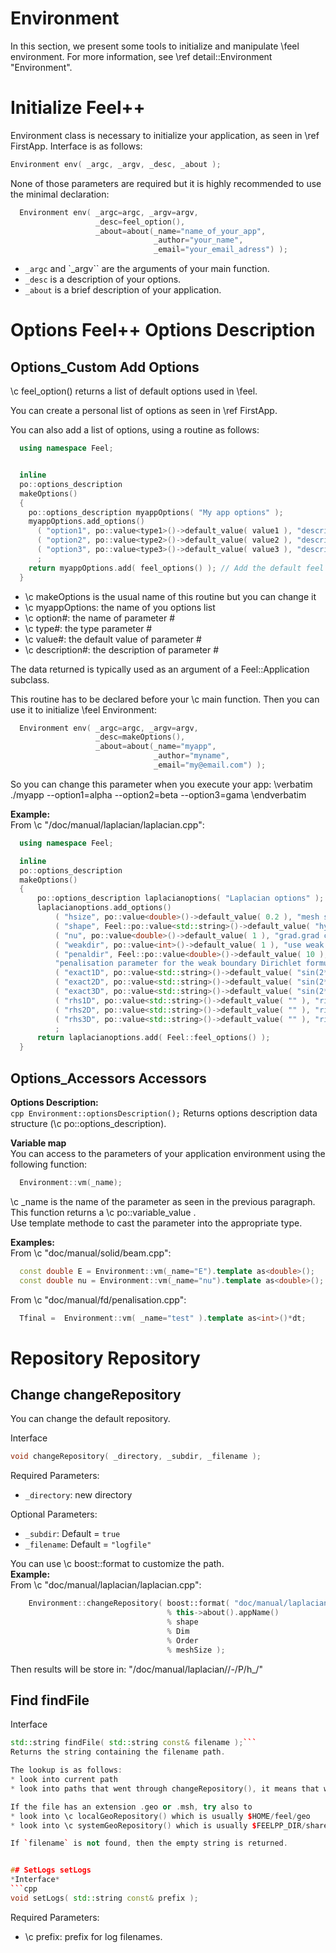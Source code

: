Environment
===========


In this section, we present some tools to initialize and manipulate \feel environment. For more information, see \ref detail::Environment "Environment".

# Initialize Feel++

Environment class is necessary to initialize your application, as seen in \ref FirstApp. Interface is as follows:
```cpp
Environment env( _argc, _argv, _desc, _about );
```
None of those parameters are required but it is highly recommended to use the minimal declaration:
```cpp
  Environment env( _argc=argc, _argv=argv,
                   _desc=feel_option(),
                   _about=about(_name="name_of_your_app",
                                _author="your_name",
                                _email="your_email_adress") );
```

* `_argc` and `_argv`` are the arguments of your main function.
* `_desc` is a description of your options.
* `_about` is a brief description of your application.

# Options Feel++ Options Description
## Options_Custom Add Options
\c feel_option() returns a list of default options used in \feel.<br>

You can create a personal list of options as seen in \ref FirstApp.

You can also add a list of options, using a routine as follows:
```cpp
  using namespace Feel;


  inline
  po::options_description
  makeOptions()
  {
    po::options_description myappOptions( "My app options" );
    myappOptions.add_options()
      ( "option1", po::value<type1>()->default_value( value1 ), "description1" )
      ( "option2", po::value<type2>()->default_value( value2 ), "description2" )
      ( "option3", po::value<type3>()->default_value( value3 ), "description3" )
      ;
    return myappOptions.add( feel_options() ); // Add the default feel options to your list
  }
```
* \c makeOptions is the usual name of this routine but you can change it
* \c myappOptions: the name of you options list
* \c option#: the name of parameter #
* \c type#: the type parameter #
* \c value#: the default value of parameter #
* \c description#: the description of parameter #

The data returned is typically used as an argument of a Feel::Application subclass.

This routine has to be declared before your \c main function. Then you can use it to initialize \feel Environment:
```cpp
  Environment env( _argc=argc, _argv=argv,
                   _desc=makeOptions(),
                   _about=about(_name="myapp",
                                _author="myname",
                                _email="my@email.com") );
```

So you can change this parameter when you execute your app:
\verbatim
  ./myapp --option1=alpha --option2=beta --option3=gama
\endverbatim


<b>Example:</b><br>
From \c "/doc/manual/laplacian/laplacian.cpp":
```cpp
  using namespace Feel;

  inline
  po::options_description
  makeOptions()
  {
      po::options_description laplacianoptions( "Laplacian options" );
      laplacianoptions.add_options()
          ( "hsize", po::value<double>()->default_value( 0.2 ), "mesh size" )
          ( "shape", Feel::po::value<std::string>()->default_value( "hypercube" ), "shape of the domain (either simplex or hypercube)" )
          ( "nu", po::value<double>()->default_value( 1 ), "grad.grad coefficient" )
          ( "weakdir", po::value<int>()->default_value( 1 ), "use weak Dirichlet condition" )
          ( "penaldir", Feel::po::value<double>()->default_value( 10 ),
          "penalisation parameter for the weak boundary Dirichlet formulation" )
          ( "exact1D", po::value<std::string>()->default_value( "sin(2*Pi*x)" ), "exact 1D solution" )
          ( "exact2D", po::value<std::string>()->default_value( "sin(2*Pi*x)*cos(2*Pi*y)" ), "exact 2D solution" )
          ( "exact3D", po::value<std::string>()->default_value( "sin(2*Pi*x)*cos(2*Pi*y)*cos(2*Pi*z)" ), "exact 3D solution" )
          ( "rhs1D", po::value<std::string>()->default_value( "" ), "right hand side 1D" )
          ( "rhs2D", po::value<std::string>()->default_value( "" ), "right hand side 2D" )
          ( "rhs3D", po::value<std::string>()->default_value( "" ), "right hand side 3D" )
          ;
      return laplacianoptions.add( Feel::feel_options() );
  }
```


## Options_Accessors Accessors
<b>Options Description:</b><br>
```cpp Environment::optionsDescription();```
Returns options description data structure (\c po::options_description).<br>


<b>Variable map</b><br>
You can access to the parameters of your application environment using the following function:
```cpp
  Environment::vm(_name);
```
\c _name is the name of the parameter as seen in the previous paragraph.<br>
This function returns a \c po::variable_value .<br>
Use template methode to cast the parameter into the appropriate type.<br>

<b>Examples:</b><br>
From \c "doc/manual/solid/beam.cpp":
```cpp
  const double E = Environment::vm(_name="E").template as<double>();
  const double nu = Environment::vm(_name="nu").template as<double>();
```
From \c "doc/manual/fd/penalisation.cpp":
```cpp
  Tfinal =  Environment::vm( _name="test" ).template as<int>()*dt;
```


# Repository Repository
## Change changeRepository
You can change the default repository.

Interface
```cpp
void changeRepository( _directory, _subdir, _filename );
```
Required Parameters:
* `_directory`: new directory

Optional Parameters:
* `_subdir`: Default = `true`
* `_filename`: Default = `"logfile"`

You can use \c boost::format to customize the path. <br>
<b>Example:</b><br>
From \c "doc/manual/laplacian/laplacian.cpp":
```cpp
    Environment::changeRepository( boost::format( "doc/manual/laplacian/%1%/%2%-%3%/P%4%/h_%5%/" )
                                   % this->about().appName()
                                   % shape
                                   % Dim
                                   % Order
                                   % meshSize );
```
Then results will be store in: "/doc/manual/laplacian/<appName>/<shape>-<Dim>/P<Order>/h_<meshSize>/"


## Find findFile

Interface
```cpp
std::string findFile( std::string const& filename );```
Returns the string containing the filename path.

The lookup is as follows:
* look into current path
* look into paths that went through changeRepository(), it means that we look for example into the path from which the executable was run

If the file has an extension .geo or .msh, try also to
* look into \c localGeoRepository() which is usually $HOME/feel/geo
* look into \c systemGeoRepository() which is usually $FEELPP_DIR/share/feel/geo

If `filename` is not found, then the empty string is returned.


## SetLogs setLogs
*Interface*
```cpp
void setLogs( std::string const& prefix );
```
Required Parameters:
* \c prefix: prefix for log filenames.


